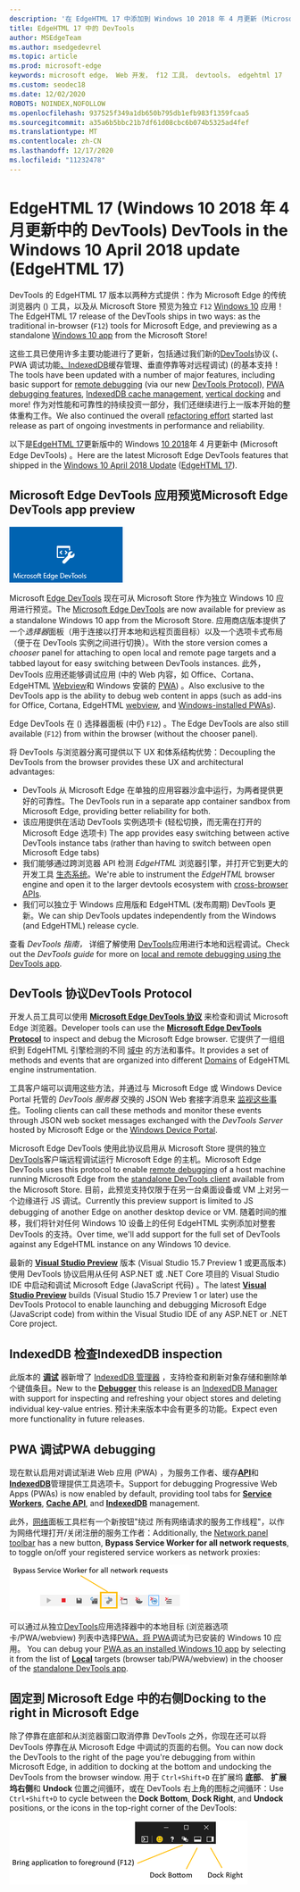 ```yaml
---
description: '在 EdgeHTML 17 中添加到 Windows 10 2018 年 4 月更新 (Microsoft Edge DevTools) '
title: EdgeHTML 17 中的 DevTools
author: MSEdgeTeam
ms.author: msedgedevrel
ms.topic: article
ms.prod: microsoft-edge
keywords: microsoft edge， Web 开发， f12 工具， devtools， edgehtml 17
ms.custom: seodec18
ms.date: 12/02/2020
ROBOTS: NOINDEX,NOFOLLOW
ms.openlocfilehash: 937525f349a1db650b795db1efb983f1359fcaa5
ms.sourcegitcommit: a35a6b5bbc21b7df61d08cbc6b074b5325ad4fef
ms.translationtype: MT
ms.contentlocale: zh-CN
ms.lasthandoff: 12/17/2020
ms.locfileid: "11232478"
---
```

# <span data-ttu-id="e40cb-104">EdgeHTML 17 (Windows 10 2018 年 4 月更新中的 DevTools) </span><span class="sxs-lookup"><span data-stu-id="e40cb-104">DevTools in the Windows 10 April 2018 update (EdgeHTML 17)</span></span>

<span data-ttu-id="e40cb-105">DevTools 的 EdgeHTML 17 版本以两种方式提供：作为 Microsoft Edge 的传统浏览器内 () 工具，以及从 Microsoft Store 预览为独立 `F12` [Windows 10](#microsoft-edge-devtools-app-preview) 应用！</span><span class="sxs-lookup"><span data-stu-id="e40cb-105">The EdgeHTML 17 release of the DevTools ships in two ways: as the traditional in-browser (`F12`) tools for Microsoft Edge, and previewing as a standalone [Windows 10 app](#microsoft-edge-devtools-app-preview) from the Microsoft Store!</span></span>

<span data-ttu-id="e40cb-106">这些工具已使用许多主要功能进行了更新，包括[](#docking-to-the-right-in-microsoft-edge)通过我们新的[DevTools](#devtools-protocol)协议 (、PWA 调试功能[](../index.md#remote-debugging)[、IndexedDB](#indexeddb-inspection)缓存管理[](#pwa-debugging)、垂直停靠等对远程调试)  (的基本支持！</span><span class="sxs-lookup"><span data-stu-id="e40cb-106">The tools have been updated with a number of major features, including basic support for [remote debugging](../index.md#remote-debugging) (via our new [DevTools Protocol](#devtools-protocol)), [PWA debugging features](#pwa-debugging), [IndexedDB cache management](#indexeddb-inspection), [vertical docking](#docking-to-the-right-in-microsoft-edge) and more!</span></span> <span data-ttu-id="e40cb-107">作为对性能和可靠性的持续[](./edgehtml-16.md)投资一部分，我们还继续进行上一版本开始的整体重构工作。</span><span class="sxs-lookup"><span data-stu-id="e40cb-107">We also continued the overall [refactoring effort](./edgehtml-16.md) started last release as part of ongoing investments in performance and reliability.</span></span>

<span data-ttu-id="e40cb-108">以下是[EdgeHTML 17](https://aka.ms/devguide_edgehtml_17)更新版中的 Windows [10 2018](/windows/uwp/whats-new/windows-10-build-17134)年 4 月更新中 (Microsoft Edge DevTools) 。</span><span class="sxs-lookup"><span data-stu-id="e40cb-108">Here are the latest Microsoft Edge DevTools features that shipped in the [Windows 10 April 2018 Update](/windows/uwp/whats-new/windows-10-build-17134) ([EdgeHTML 17](https://aka.ms/devguide_edgehtml_17)).</span></span>

## <span data-ttu-id="e40cb-109">Microsoft Edge DevTools 应用预览</span><span class="sxs-lookup"><span data-stu-id="e40cb-109">Microsoft Edge DevTools app preview</span></span>

![Microsoft Edge DevTools 应用](../../devtools-protocol/media/microsoft-edge-devtools.png) 

<span data-ttu-id="e40cb-111">Microsoft [Edge DevTools](https://www.microsoft.com/store/p/microsoft-edge-devtools-preview/9mzbfrmz0mnj) 现在可从 Microsoft Store 作为独立 Windows 10 应用进行预览。</span><span class="sxs-lookup"><span data-stu-id="e40cb-111">The [Microsoft Edge DevTools](https://www.microsoft.com/store/p/microsoft-edge-devtools-preview/9mzbfrmz0mnj) are now available for preview as a standalone Windows 10 app from the Microsoft Store.</span></span> <span data-ttu-id="e40cb-112">应用商店版本提供了一个*选择器*面板（用于连接以打开本地和远程页面目标）以及一个选项卡式布局（便于在 DevTools 实例之间进行切换）。</span><span class="sxs-lookup"><span data-stu-id="e40cb-112">With the store version comes a *chooser* panel for attaching to open local and remote page targets and a tabbed layout for easy switching between DevTools instances.</span></span> <span data-ttu-id="e40cb-113">此外，DevTools 应用还能够调试应用 \(中的 Web 内容，如 Office、Cortana、EdgeHTML [Webview](../../hosting/webview/index.md)和 Windows 安装的 [PWA](../../progressive-web-apps/windows-features.md)\) 。</span><span class="sxs-lookup"><span data-stu-id="e40cb-113">Also exclusive to the DevTools app is the ability to debug web content in apps \(such as add-ins for Office, Cortana, EdgeHTML [webview](../../hosting/webview/index.md), and [Windows-installed PWAs](../../progressive-web-apps/windows-features.md)\).</span></span>

<span data-ttu-id="e40cb-114">Edge DevTools 在 () 选择器面板 (中仍 `F12`) 。</span><span class="sxs-lookup"><span data-stu-id="e40cb-114">The Edge DevTools are also still available (`F12`) from within the browser (without the chooser panel).</span></span>

<span data-ttu-id="e40cb-115">将 DevTools 与浏览器分离可提供以下 UX 和体系结构优势：</span><span class="sxs-lookup"><span data-stu-id="e40cb-115">Decoupling the DevTools from the browser provides these UX and architectural advantages:</span></span>

- <span data-ttu-id="e40cb-116">DevTools 从 Microsoft Edge 在单独的应用容器沙盒中运行，为两者提供更好的可靠性。</span><span class="sxs-lookup"><span data-stu-id="e40cb-116">The DevTools run in a separate app container sandbox from Microsoft Edge, providing better reliability for both.</span></span>
- <span data-ttu-id="e40cb-117">该应用提供在活动 DevTools 实例选项卡 (轻松切换，而无需在打开的 Microsoft Edge 选项卡) </span><span class="sxs-lookup"><span data-stu-id="e40cb-117">The app provides easy switching between active DevTools instance tabs (rather than having to switch between open Microsoft Edge tabs)</span></span>
- <span data-ttu-id="e40cb-118">我们能够通过跨浏览器 API 检测 *EdgeHTML* 浏览器引擎，并打开它到更大的开发工具 [生态系统](https://github.com/WICG/devtools-protocol/)。</span><span class="sxs-lookup"><span data-stu-id="e40cb-118">We're able to instrument the *EdgeHTML* browser engine and open it to the larger devtools ecosystem with [cross-browser APIs](https://github.com/WICG/devtools-protocol/).</span></span>
- <span data-ttu-id="e40cb-119">我们可以独立于 Windows 应用版和 EdgeHTML (发布周期) DevTools 更新。</span><span class="sxs-lookup"><span data-stu-id="e40cb-119">We can ship DevTools updates independently from the Windows (and EdgeHTML) release cycle.</span></span>

<span data-ttu-id="e40cb-120">查看 *DevTools 指南，* 详细了解使用 [DevTools](../index.md)应用进行本地和远程调试。</span><span class="sxs-lookup"><span data-stu-id="e40cb-120">Check out the *DevTools guide* for more on [local and remote debugging using the DevTools app](../index.md).</span></span>

## <span data-ttu-id="e40cb-121">DevTools 协议</span><span class="sxs-lookup"><span data-stu-id="e40cb-121">DevTools Protocol</span></span>

<span data-ttu-id="e40cb-122">开发人员工具可以使用 [**Microsoft Edge DevTools 协议**](../../devtools-protocol/index.md) 来检查和调试 Microsoft Edge 浏览器。</span><span class="sxs-lookup"><span data-stu-id="e40cb-122">Developer tools can use the [**Microsoft Edge DevTools Protocol**](../../devtools-protocol/index.md) to inspect and debug the Microsoft Edge browser.</span></span> <span data-ttu-id="e40cb-123">它提供了一组组织到 EdgeHTML 引擎检测的不同 [域中](../../devtools-protocol/0.1/domains/index.md) 的方法和事件。</span><span class="sxs-lookup"><span data-stu-id="e40cb-123">It provides a set of methods and events that are organized into different [Domains](../../devtools-protocol/0.1/domains/index.md) of EdgeHTML engine instrumentation.</span></span>

 <span data-ttu-id="e40cb-124">工具客户端可以调用这些方法，并通过与 Microsoft Edge 或 Windows Device Portal 托管的 *DevTools 服务器* 交换的 JSON Web 套接字消息来 [监视这些事件](/windows/mixed-reality/using-the-windows-device-portal)。</span><span class="sxs-lookup"><span data-stu-id="e40cb-124">Tooling clients can call these methods and monitor these events through JSON web socket messages exchanged with the *DevTools Server* hosted by Microsoft Edge or the [Windows Device Portal](/windows/mixed-reality/using-the-windows-device-portal).</span></span> 
 
 <span data-ttu-id="e40cb-125">Microsoft Edge DevTools 使用此协议[](../../devtools-protocol/0.1/clients.md#microsoft-edge-devtools-preview)启用从 Microsoft Store 提供的独立[DevTools](https://www.microsoft.com/store/p/microsoft-edge-devtools-preview/9mzbfrmz0mnj)客户端远程调试运行 Microsoft Edge 的主机。</span><span class="sxs-lookup"><span data-stu-id="e40cb-125">Microsoft Edge DevTools uses this protocol to enable [remote debugging](../../devtools-protocol/0.1/clients.md#microsoft-edge-devtools-preview) of a host machine running Microsoft Edge from the [standalone DevTools client](https://www.microsoft.com/store/p/microsoft-edge-devtools-preview/9mzbfrmz0mnj) available from the Microsoft Store.</span></span> <span data-ttu-id="e40cb-126">目前，此预览支持仅限于在另一台桌面设备或 VM 上对另一个边缘进行 JS 调试。</span><span class="sxs-lookup"><span data-stu-id="e40cb-126">Currently this preview support is limited to JS debugging of another Edge on another desktop device or VM.</span></span> <span data-ttu-id="e40cb-127">随着时间的推移，我们将针对任何 Windows 10 设备上的任何 EdgeHTML 实例添加对整套 DevTools 的支持。</span><span class="sxs-lookup"><span data-stu-id="e40cb-127">Over time, we'll add support for the full set of DevTools against any EdgeHTML instance on any Windows 10 device.</span></span>  
 
 <span data-ttu-id="e40cb-128">最新的 [**Visual Studio Preview**](https://www.visualstudio.com/vs/preview/) 版本 (Visual Studio 15.7 Preview 1 或更高版本) 使用 DevTools 协议启用从任何 ASP.NET 或 .NET Core 项目的 Visual Studio IDE 中启动和调试 Microsoft Edge (JavaScript 代码) 。</span><span class="sxs-lookup"><span data-stu-id="e40cb-128">The latest [**Visual Studio Preview**](https://www.visualstudio.com/vs/preview/) builds (Visual Studio 15.7 Preview 1 or later) use the DevTools Protocol to enable launching and debugging Microsoft Edge (JavaScript code) from within the Visual Studio IDE of any ASP.NET or .NET Core project.</span></span>

## <span data-ttu-id="e40cb-129">IndexedDB 检查</span><span class="sxs-lookup"><span data-stu-id="e40cb-129">IndexedDB inspection</span></span>

<span data-ttu-id="e40cb-130">此版本的 [**调试**](../debugger.md) 器新增了 [IndexedDB 管理器](../storage.md#indexeddb-manager) ，支持检查和刷新对象存储和删除单个键值条目。</span><span class="sxs-lookup"><span data-stu-id="e40cb-130">New to the [**Debugger**](../debugger.md) this release is an [IndexedDB Manager](../storage.md#indexeddb-manager) with support for inspecting and refreshing your object stores and deleting individual key-value entries.</span></span> <span data-ttu-id="e40cb-131">预计未来版本中会有更多的功能。</span><span class="sxs-lookup"><span data-stu-id="e40cb-131">Expect even more functionality in future releases.</span></span>

## <span data-ttu-id="e40cb-132">PWA 调试</span><span class="sxs-lookup"><span data-stu-id="e40cb-132">PWA debugging</span></span>

<span data-ttu-id="e40cb-133">现在默认启用对调试渐进 Web 应用 (PWA) ，为服务工作者、缓存[**API**](../storage.md#cache-manager)和[](../service-workers.md)[**IndexedDB**](../storage.md#indexeddb-manager)管理提供工具选项卡。</span><span class="sxs-lookup"><span data-stu-id="e40cb-133">Support for debugging Progressive Web Apps (PWAs) is now enabled by default, providing tool tabs for [**Service Workers**](../service-workers.md), [**Cache API**](../storage.md#cache-manager), and [**IndexedDB**](../storage.md#indexeddb-manager) management.</span></span>

<span data-ttu-id="e40cb-134">此外，[网络](../network.md#toolbar)面板工具栏有一个新按钮"绕过 所有网络请求的服务工作线程"，以作为网络代理打开/关闭注册的服务工作者：</span><span class="sxs-lookup"><span data-stu-id="e40cb-134">Additionally, the [Network panel toolbar](../network.md#toolbar) has a new button, **Bypass Service Worker for all network requests**, to toggle on/off your registered service workers as network proxies:</span></span>

![网络工具栏按钮：绕过所有网络请求的服务工作线程](../media/network_toolbar_bypass_sw.png)

<span data-ttu-id="e40cb-136">可以通过从独立[DevTools](../index.md#microsoft-store-app)应用选择器中的本地目标 (浏览器选项卡/PWA/webview) 列表中选择[PWA，将 PWA](../../progressive-web-apps/windows-features.md)调试为已安装的 Windows 10 应用。 [](../../progressive-web-apps/windows-features.md#debug-your-pwa-edgehtml-as-a-windows-app)</span><span class="sxs-lookup"><span data-stu-id="e40cb-136">You can debug your [PWA as an installed Windows 10 app](../../progressive-web-apps/windows-features.md) by selecting it from the list of [**Local**](../../progressive-web-apps/windows-features.md#debug-your-pwa-edgehtml-as-a-windows-app) targets (browser tab/PWA/webview) in the chooser of the [standalone DevTools app](../index.md#microsoft-store-app).</span></span>  

## <span data-ttu-id="e40cb-137">固定到 Microsoft Edge 中的右侧</span><span class="sxs-lookup"><span data-stu-id="e40cb-137">Docking to the right in Microsoft Edge</span></span>

<span data-ttu-id="e40cb-138">除了停靠在底部和从浏览器窗口取消停靠 DevTools 之外，你现在还可以将 DevTools 停靠在从 Microsoft Edge 中调试的页面的右侧。</span><span class="sxs-lookup"><span data-stu-id="e40cb-138">You can now dock the DevTools to the right of the page you're debugging from within Microsoft Edge, in addition to docking at the bottom and undocking the DevTools from the browser window.</span></span> <span data-ttu-id="e40cb-139">用于 `Ctrl+Shift+D` 在扩展坞 **底部**、 **扩展坞右侧**和 **Undock** 位置之间循环，或在 DevTools 右上角的图标之间循环：</span><span class="sxs-lookup"><span data-stu-id="e40cb-139">Use `Ctrl+Shift+D` to cycle between the **Dock Bottom**, **Dock Right**, and **Undock** positions, or the icons in the top-right corner of the DevTools:</span></span>

![DevTools (未停靠状态) 扩展选项](../media/docking_buttons.png) 
